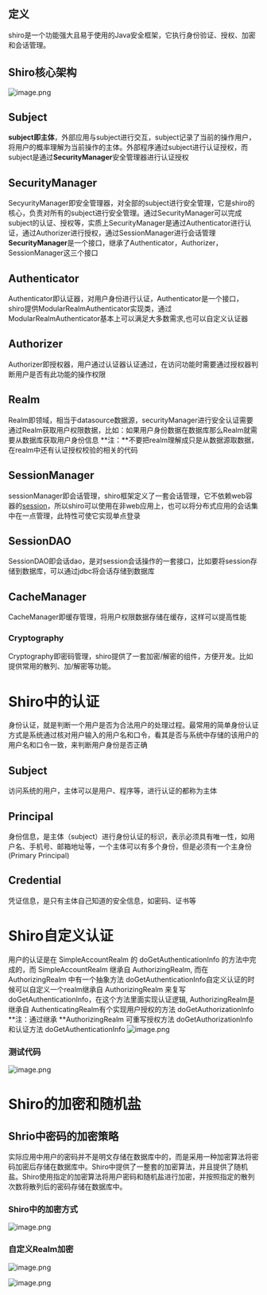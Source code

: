 ## 定义
shiro是一个功能强大且易于使用的Java安全框架，它执行身份验证、授权、加密和会话管理。
## Shiro核心架构
![image.png](https://cdn.nlark.com/yuque/0/2022/png/22980297/1646796622378-67b770f2-a9ad-419f-a3ee-aa4e096180b2.png#clientId=ua7d078d8-e1e0-4&crop=0&crop=0&crop=1&crop=1&from=paste&height=230&id=u3ab18f86&name=image.png&originHeight=307&originWidth=385&originalType=binary&ratio=1&rotation=0&showTitle=false&size=116313&status=done&style=shadow&taskId=u54cde148-857f-4c79-904e-c4379dca628&title=&width=289)
## Subject
**subject即主体**，外部应用与subject进行交互，subject记录了当前的操作用户，将用户的概率理解为当前操作的主体。外部程序通过subject进行认证授权，而subject是通过**SecurityManager**安全管理器进行认证授权
## SecurityManager
SecyurityManager即安全管理器，对全部的subject进行安全管理，它是shiro的核心，负责对所有的subject进行安全管理。通过SecurityManager可以完成subject的认证、授权等，实质上SecurityManager是通过Authenticator进行认证，通过Authorizer进行授权，通过SessionManager进行会话管理
**SecurityManager**是一个接口，继承了Authenticator，Authorizer，SessionManager这三个接口
## Authenticator
Authenticator即认证器，对用户身份进行认证，Authenticator是一个接口，shiro提供ModularRealmAuthenticator实现类，通过ModularRealmAuthenticator基本上可以满足大多数需求,也可以自定义认证器
## Authorizer
Authorizer即授权器，用户通过认证器认证通过，在访问功能时需要通过授权器判断用户是否有此功能的操作权限
## Realm
Realm即领域，相当于datasource数据源，securityManager进行安全认证需要通过Realm获取用户权限数据，比如：如果用户身份数据在数据库那么Realm就需要从数据库获取用户身份信息
**注：**不要把realm理解成只是从数据源取数据，在realm中还有认证授权校验的相关的代码
## SessionManager
sessionManager即会话管理，shiro框架定义了一套会话管理，它不依赖web容器的[session](https://so.csdn.net/so/search?q=session&spm=1001.2101.3001.7020)，所以shiro可以使用在非web应用上，也可以将分布式应用的会话集中在一点管理，此特性可使它实现单点登录
## SessionDAO
SessionDAO即会话dao，是对session会话操作的一套接口，比如要将session存储到数据库，可以通过jdbc将会话存储到数据库
## CacheManager
CacheManager即缓存管理，将用户权限数据存储在缓存，这样可以提高性能
### Cryptography
Cryptography即密码管理，shiro提供了一套加密/解密的组件，方便开发。比如提供常用的散列、加/解密等功能。
# Shiro中的认证
身份认证，就是判断一个用户是否为合法用户的处理过程。最常用的简单身份认证方式是系统通过核对用户输入的用户名和口令，看其是否与系统中存储的该用户的用户名和口令一致，来判断用户身份是否正确
## Subject
访问系统的用户，主体可以是用户、程序等，进行认证的都称为主体
## Principal
身份信息，是主体（subject）进行身份认证的标识，表示必须具有唯一性，如用户名、手机号、邮箱地址等，一个主体可以有多个身份，但是必须有一个主身份(Primary Principal)
## Credential
凭证信息，是只有主体自己知道的安全信息，如密码、证书等
# Shiro自定义认证
用户的认证是在 SimpleAccountRealm 的 doGetAuthenticationInfo 的方法中完成的，而 SimpleAccountRealm 继承自 AuthorizingRealm, 而在 AuthorizingRealm 中有一个抽象方法 doGetAuthenticationInfo自定义认证的时候可以自定义一个realm继承自 AuthorizingRealm 来复写 doGetAuthenticationInfo，在这个方法里面实现认证逻辑,  AuthorizingRealm是继承自 AuthenticatingRealm有个实现用户授权的方法 doGetAuthorizationInfo 
**注：通过继承 **AuthorizingRealm 可重写授权方法 doGetAuthorizationInfo 和认证方法 doGetAuthenticationInfo
![image.png](https://cdn.nlark.com/yuque/0/2022/png/22980297/1647049159104-f4b46313-801d-4a4c-a764-122c3445ff5d.png#clientId=ubc6f0d2f-a17e-4&crop=0&crop=0&crop=1&crop=1&from=paste&height=530&id=u5d4ce71c&name=image.png&originHeight=707&originWidth=1496&originalType=binary&ratio=1&rotation=0&showTitle=false&size=1353300&status=done&style=shadow&taskId=ubbdbd998-3094-4fb1-918e-0efabb0a591&title=&width=1122)
### 测试代码
![image.png](https://cdn.nlark.com/yuque/0/2022/png/22980297/1647049226959-6d3099c5-1b83-4182-9a28-1c57b274c216.png#clientId=ubc6f0d2f-a17e-4&crop=0&crop=0&crop=1&crop=1&from=paste&height=534&id=u0f988fdb&name=image.png&originHeight=712&originWidth=1098&originalType=binary&ratio=1&rotation=0&showTitle=false&size=1089854&status=done&style=shadow&taskId=u7a6df634-d3d2-4ee6-84ec-90a4cc18f27&title=&width=824)

# Shiro的加密和随机盐
## Shrio中密码的加密策略
实际应用中用户的密码并不是明文存储在数据库中的，而是采用一种加密算法将密码加密后存储在数据库中。Shiro中提供了一整套的加密算法，并且提供了随机盐。Shiro使用指定的加密算法将用户密码和随机盐进行加密，并按照指定的散列次数将散列后的密码存储在数据库中。
### Shiro中的加密方式
![image.png](https://cdn.nlark.com/yuque/0/2022/png/22980297/1647051927319-45f6c62e-710e-425e-97fb-27be137989c8.png#clientId=ubc6f0d2f-a17e-4&crop=0&crop=0&crop=1&crop=1&from=paste&height=435&id=u849b220e&name=image.png&originHeight=580&originWidth=1040&originalType=binary&ratio=1&rotation=0&showTitle=false&size=822766&status=done&style=shadow&taskId=uaa4c519f-2b2c-4bb5-a4c4-b086aaaf436&title=&width=780)
### 自定义Realm加密
![image.png](https://cdn.nlark.com/yuque/0/2022/png/22980297/1647051992127-cbc8c88a-8e7d-4baf-9ab0-708868d0a3bb.png#clientId=ubc6f0d2f-a17e-4&crop=0&crop=0&crop=1&crop=1&from=paste&height=569&id=u50e4657f&name=image.png&originHeight=758&originWidth=1337&originalType=binary&ratio=1&rotation=0&showTitle=false&size=1300314&status=done&style=shadow&taskId=uf3ffb5aa-f046-449a-a1d9-7def7cc02f4&title=&width=1003)

![image.png](https://cdn.nlark.com/yuque/0/2022/png/22980297/1647052792230-cb50c656-706f-4815-aa78-59610ea4a780.png#clientId=ubc6f0d2f-a17e-4&crop=0&crop=0&crop=1&crop=1&from=paste&height=627&id=ubbd81b82&name=image.png&originHeight=835&originWidth=1150&originalType=binary&ratio=1&rotation=0&showTitle=false&size=1277323&status=done&style=shadow&taskId=u0a0cc914-b634-4c89-82da-0761f907c09&title=&width=863)














